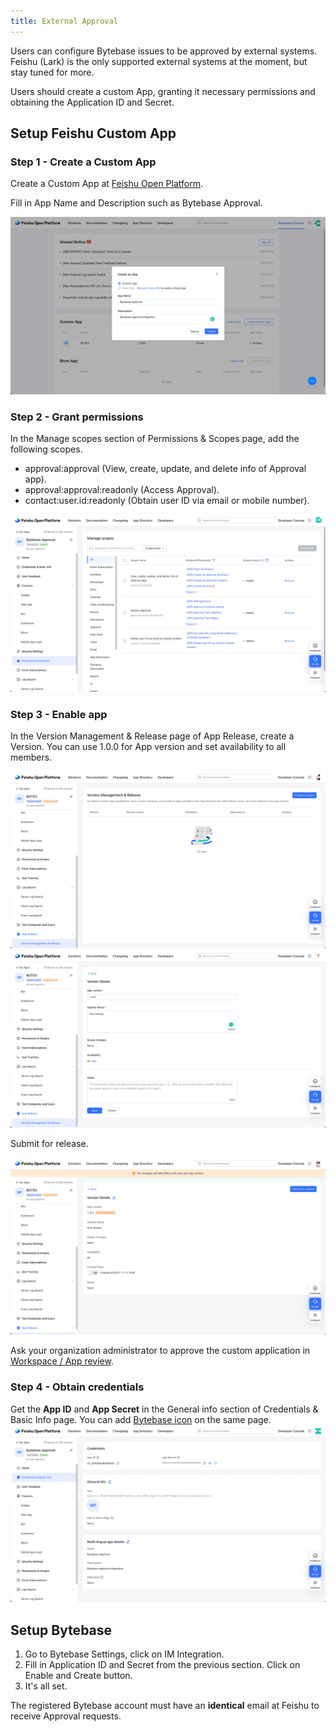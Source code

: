 ```yaml
---
title: External Approval
---
```


Users can configure Bytebase issues to be approved by external systems. Feishu (Lark) is the only supported external systems at the moment, but stay tuned for more.

Users should create a custom App, granting it necessary permissions and obtaining the Application ID and Secret.

## Setup Feishu Custom App 

### Step 1 - Create a Custom App

Create a Custom App at [Feishu Open Platform](https://open.feishu.cn/app).

Fill in App Name and Description such as Bytebase Approval.

![feishu app creation page](/static/docs/external-approval-feishu-create.png)

### Step 2 - Grant permissions

In the Manage scopes section of Permissions & Scopes page, add the following scopes.

- approval:approval (View, create, update, and delete info of Approval app).
- approval:approval:readonly (Access Approval).
- contact:user.id:readonly (Obtain user ID via email or mobile number).

![feishu app permission page](/static/docs/external-approval-feishu-permission.png)

### Step 3 - Enable app

In the Version Management & Release page of App Release, create a Version. You can use 1.0.0 for App version and set availability to all members.

![feishu app permission page](/static/docs/external-approval-feishu-enable-1.png)
![feishu app permission page](/static/docs/external-approval-feishu-enable-2.png)

Submit for release.

![feishu app permission page](/static/docs/external-approval-feishu-enable-3.png)

Ask your organization administrator to approve the custom application in [Workspace / App review](https://feishu.cn/admin/appCenter/audit).

### Step 4 - Obtain credentials

Get the **App ID** and **App Secret** in the General info section of Credentials & Basic Info page. You can add [Bytebase icon](https://www.bytebase.com/brand) on the same page.
![feishu app credential page](/static/docs/external-approval-feishu-credential.png)

## Setup Bytebase

1. Go to Bytebase Settings, click on IM Integration.
1. Fill in Application ID and Secret from the previous section. Click on Enable and Create button.
1. It's all set.

<hint-block type="warning">

The registered Bytebase account must have an <b>identical</b> email at Feishu to receive Approval requests.

</hint-block>
